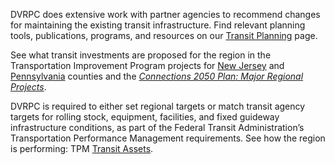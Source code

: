 DVRPC does extensive work with partner agencies to recommend changes for maintaining the existing transit infrastructure. Find relevant planning tools, publications, programs, and resources on our [Transit Planning](https://www.dvrpc.org/Transit/) page.

See what transit investments are proposed for the region in the Transportation Improvement Program projects for [New Jersey](https://www.dvrpc.org/TIP/NJ/) and [Pennsylvania](https://www.dvrpc.org/tip/pa) counties and the *[Connections 2050 Plan: Major Regional Projects](https://www.dvrpc.org/webmaps/mrp2050/)*.

DVRPC is required to either set regional targets or match transit agency targets for rolling stock, equipment, facilities, and fixed guideway infrastructure conditions, as part of the Federal Transit Administration’s Transportation Performance Management requirements. See how the region is performing: TPM [Transit Assets](https://www.dvrpc.org/tpm/?indicator=transitasset).